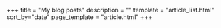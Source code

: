 +++
title = "My blog posts"
description = ""
template = "article_list.html"
sort_by="date"
page_template = "article.html"
+++
